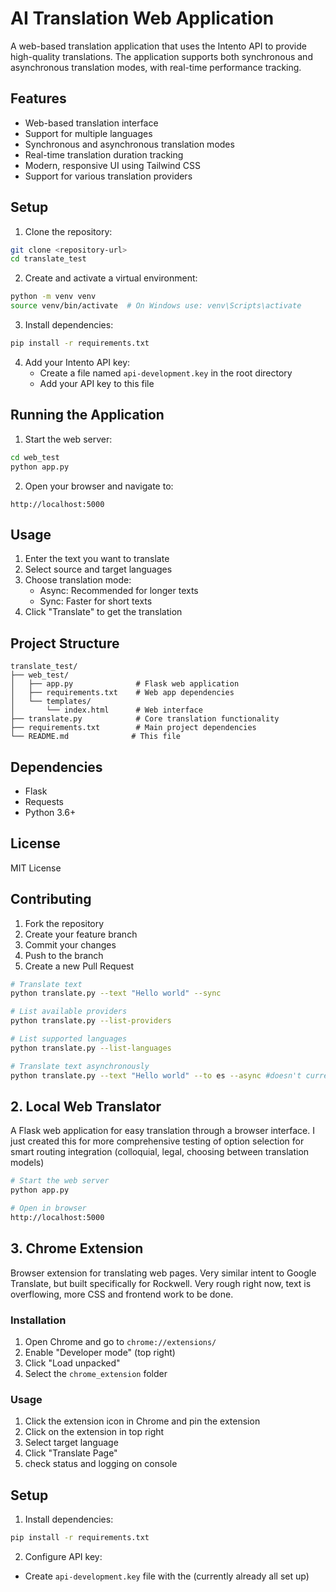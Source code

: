 # AI Translation Web Application

A web-based translation application that uses the Intento API to provide high-quality translations. The application supports both synchronous and asynchronous translation modes, with real-time performance tracking.

## Features

- Web-based translation interface
- Support for multiple languages
- Synchronous and asynchronous translation modes
- Real-time translation duration tracking
- Modern, responsive UI using Tailwind CSS
- Support for various translation providers

## Setup

1. Clone the repository:
```bash
git clone <repository-url>
cd translate_test
```

2. Create and activate a virtual environment:
```bash
python -m venv venv
source venv/bin/activate  # On Windows use: venv\Scripts\activate
```

3. Install dependencies:
```bash
pip install -r requirements.txt
```

4. Add your Intento API key:
   - Create a file named `api-development.key` in the root directory
   - Add your API key to this file

## Running the Application

1. Start the web server:
```bash
cd web_test
python app.py
```

2. Open your browser and navigate to:
```
http://localhost:5000
```

## Usage

1. Enter the text you want to translate
2. Select source and target languages
3. Choose translation mode:
   - Async: Recommended for longer texts
   - Sync: Faster for short texts
4. Click "Translate" to get the translation

## Project Structure

```
translate_test/
├── web_test/
│   ├── app.py              # Flask web application
│   ├── requirements.txt    # Web app dependencies
│   └── templates/
│       └── index.html      # Web interface
├── translate.py            # Core translation functionality
├── requirements.txt        # Main project dependencies
└── README.md              # This file
```

## Dependencies

- Flask
- Requests
- Python 3.6+

## License

MIT License

## Contributing

1. Fork the repository
2. Create your feature branch
3. Commit your changes
4. Push to the branch
5. Create a new Pull Request

```bash
# Translate text
python translate.py --text "Hello world" --sync

# List available providers
python translate.py --list-providers

# List supported languages
python translate.py --list-languages

# Translate text asynchronously
python translate.py --text "Hello world" --to es --async #doesn't currently work, working on fix to bug
```

## 2. Local Web Translator

A Flask web application for easy translation through a browser interface.
I just created this for more comprehensive testing of option selection for smart routing integration (colloquial, 
legal, choosing between translation models)

```bash
# Start the web server
python app.py

# Open in browser
http://localhost:5000
```

## 3. Chrome Extension

Browser extension for translating web pages. Very similar intent to Google Translate, but built specifically for Rockwell.
Very rough right now, text is overflowing, more CSS and frontend work to be done.

### Installation
1. Open Chrome and go to `chrome://extensions/`
2. Enable "Developer mode" (top right)
3. Click "Load unpacked"
4. Select the `chrome_extension` folder

### Usage
1. Click the extension icon in Chrome and pin the extension
2. Click on the extension in top right
3. Select target language
4. Click "Translate Page"
5. check status and logging on console

## Setup

1. Install dependencies:
```bash
pip install -r requirements.txt
```

2. Configure API key:
- Create `api-development.key` file with the (currently already all set up)

